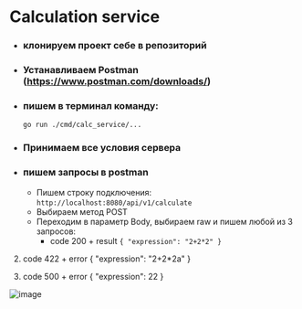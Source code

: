 # Calculation service

- ### клонируем проект себе в репозиторий
- ### Устанавливаем Postman (https://www.postman.com/downloads/)
- ### пишем в терминал команду: 
    `go run ./cmd/calc_service/...`
- ### Принимаем все условия сервера
- ### пишем запросы в postman 
    - Пишем строку подключения:<br>
      `http://localhost:8080/api/v1/calculate`
    - Выбираем метод POST
    - Переходим в параметр Body, выбираем raw и пишем любой из 3 запросов:
        - code 200 + result
        `{
            "expression": "2+2*2"
        }`

2. code 422 + error
{
    "expression": "2+2*2a"
}

3. code 500 + error
{
    "expression": 22
}

![image](https://github.com/user-attachments/assets/d3c14530-ee70-4ceb-9ae4-ff08fb07d524)
